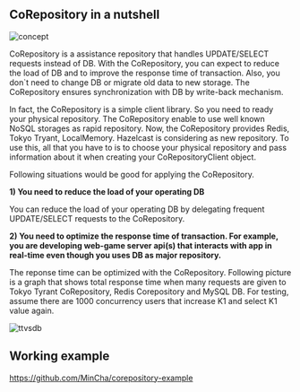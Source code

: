 ## CoRepository in a nutshell
![concept](http://good-samples.googlecode.com/files/corepository-concept.gif)

CoRepository is a assistance repository that handles UPDATE/SELECT requests instead of DB. With the CoRepository, you can expect to reduce the load of DB and to improve the response time of transaction. Also, you don`t need to change DB or migrate old data to new storage. The CoRepository ensures synchronization with DB by write-back mechanism.

In fact, the CoRepository is a simple client library. So you need to ready your physical repository. The CoRepository enable to use well known NoSQL storages as rapid repository. Now, the CoRepository provides Redis, Tokyo Tryant, LocalMemory. Hazelcast is considering as new repository. To use this, all that you have to is to choose your physical repository and pass information about it when creating your CoRepositoryClient object. 

Following situations would be good for applying the CoRepository.

**1) You need to reduce the load of your operating DB**

You can reduce the load of your operating DB by delegating frequent UPDATE/SELECT requests to the CoRepository.

**2) You need to optimize the response time of transaction. For example, you are developing web-game server api(s) that interacts with app in real-time even though you uses DB as major repository.**

The reponse time can be optimized with the CoRepository. Following picture is a graph that shows total response time when many requests are given to Tokyo Tyrant CoRepository, Redis Corepository and MySQL DB. For testing, assume there are 1000 concurrency users that increase K1 and select K1 value again.

![ttvsdb](http://good-samples.googlecode.com/files/tt-vs-db4.gif)

## Working example
https://github.com/MinCha/corepository-example 
